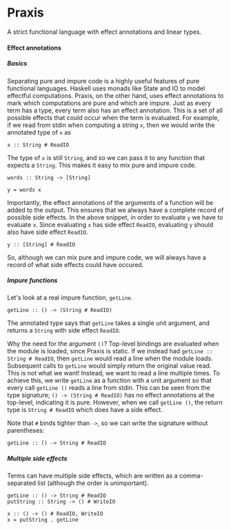 # Praxis

A strict functional language with effect annotations and linear types.


#### Effect annotations
##### Basics

Separating pure and impure code is a highly useful features of pure functional languages. Haskell uses monads like State and IO to model effectful computations. Praxis, on the other hand, uses effect annotations to mark which computations are pure and which are impure. Just as every term has a type, every term also has an effect annotation. This is a set of all possible effects that could occur when the term is evaluated. For example, if we read from stdin when computing a string `x`, then we would write the annotated type of `x` as
```
x :: String # ReadIO 
```
The type of `x` is still `String`, and so we can pass it to any function that expects a `String`. This makes it easy to mix pure and impure code.
```
words :: String -> [String]

y = words x
```
Importantly, the effect annotations of the arguments of a function will be added to the output. This ensures that we always have a complete record of possible side effects. In the above snippet, in order to evaluate `y` we have to evaluate `x`. Since evaluating `x` has side effect `ReadIO`, evaluating `y` should also have side effect `ReadIO`.
```
y :: [String] # ReadIO
```

So, although we can mix pure and impure code, we will always have a record of what side effects could have occured.

##### Impure functions

Let's look at a real impure function, `getLine`.
```
getLine :: () -> (String # ReadIO)
```
The annotated type says that `getLine` takes a single unit argument, and returns a `String` with side effect `ReadIO`.

Why the need for the argument `()`? Top-level bindings are evaluated when the module is loaded, since Praxis is static. If we instead had `getLine :: String # ReadIO`, then `getLine` would read a line when the module loads. Subsequent calls to `getLine` would simply return the original value read. This is not what we want! Instead, we want to read a line multiple times. To achieve this, we write `getLine` as a function with a unit argument so that every call `getLine ()` reads a line from stdin. This can be seen from the type signature; `() -> (String # ReadIO)` has no effect annotations at the top-level, indicating it is pure. However, when we call `getLine ()`, the return type is `String # ReadIO` which does have a side effect.


Note that `#` binds tighter than `->`, so we can write the signature without parentheses:
```
getLine :: () -> String # ReadIO
```

##### Multiple side effects

Terms can have multiple side effects, which are written as a comma-separated list (although the order is unimportant).
```
getLine :: () -> String # ReadIO
putString :: String -> () # WriteIO

x :: () -> () # ReadIO, WriteIO
x = putString . getLine
